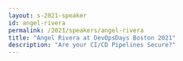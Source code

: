 ```yaml
---
layout: s-2021-speaker
id: angel-rivera
permalink: /2021/speakers/angel-rivera
title: "Angel Rivera at DevOpsDays Boston 2021"
description: "Are your CI/CD Pipelines Secure?"
---
```

